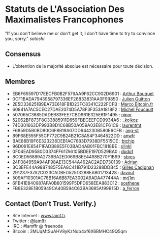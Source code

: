 # Statuts de L'Association Des Maximalistes Francophones

"If you don't believe me or don't get it, I don't have time to try to convince you, sorry."
*satoshi*

## Consensus

 * L’obtention de la majorité absolue est nécessaire pour toute décision.

## Membres

 * EB6F65597D17EECFB0B2F576AA9F62CC902D6901 : [Arthur Bouquet](/keys/arthurbouquet.asc)
 * 0CF1BADA7943958797336EF26833831AA0F99850 : [Julien Guitton](/keys/weedcoder.asc)
 * 2E5D336251B9EA73E618FB1D23FC8341C222FCFB : [Marco Bitcoin.fr](/keys/marco.asc)
 * 60841A7AC5CEC27DAE2074D5A78F3F353A1818F2 : [Michel Foucault](/keys/marsu.asc)
 * 507065C3685DADEB83FEE7CBD961E325E61F1495 : [pipor](/keys/pipor.asc)
 * 52062BF873F8C33885911D659FBECEEFCD9934A6 : [_kolkoz](/keys/kolkoz.asc)
 * 74D301663DF993B8D1C68B50A059A03E81CF61C9 : [laurentmt](/keys.laurentmt.asc)
 * F6859D5B0BD80C6F8B19A07DD64423DB580E6CFB : [ang-st](/keys/ang-st.asc)
 * 89F68E555F55CF772C9B24B21C8A54F3464522DD : [anwfr](/keys/anwfr.asc)
 * BAE88B19F6E323236DEB1AC7683D7938DF5515CE : [btchip](/keys/btchip.asc)
 * 96D091E654F1FADB89E5F03BAD4AB01FBC1818BE : [olinkl](/keys/olinkl.asc)
 * 0F04EAD9580D3374FF617A6105BDEE197D529BA0 : [dodo1](/keys/dodo1.asc)
 * 8C0ED56889A2736BA2ED069B8EE4498B270F1B99 : [sbres](/keys/sbres.asc)
 * 24F084959A94AF98AE13C544A492AC2ADD730139 : [Adrian](/keys/adrian.asc)
 * 3C3EFE44A9887485F5EA8C411B791D23288DDB45 : [Gilles Cadignan](/keys/gilles_cadignan.asc)
 * 291237F37A2C023CADBED52513288EAB01713428 : [davout](/keys/davout.asc)
 * 509AF10301AC76B16A6B87EA3002A9ADA477444A : [mrj1m](/keys/mrj1m.asc)
 * 6FB41E840687AFA0B801599F5DFD658EEA883C12 : [sosthene](/keys/sosthene.asc)
 * FB8E328E1B05949CA40B594C63BA3695A199B15D : [a_ferron](/keys/a_ferron.asc)

## Contact (Don’t Trust. Verify.)

 * Site Internet : www.lamf.fr.
 * Twitter : [@lamffr](https://www.twitter.com/lamffr)
 * IRC : #lamffr @ freenode
 * Bitcoin : 3MUqMtSuAHV8yKzNqb4xf6X6BMHC49Q5qm